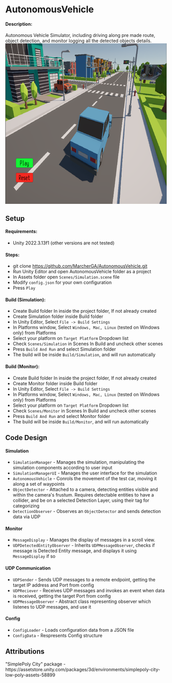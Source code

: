 <h1>AutonomousVehicle</h1>
<h4 dir="auto">Description:</h4>
Autonomous Vehicle Simulator, including driving along pre made route, object detection, and monitor logging all the detected objects details.
<img alt="thumbnail" src="https://github.com/MarcherGA/AutonomousVehicle/blob/main/Assets/thumbnail.png?raw=true" height="500" >

<h2>Setup</h2>
<h4 dir="auto">Requirements:</h4>
<ul dir="auto">
<li>Unity 2022.3.13f1 (other versions are not tested)</li>
</ul>

<h4 dir="auto">Steps:</h4>
<ul dir="auto">
<li>git clone <a href="https://github.com/mofr/Diablerie.git">https://github.com/MarcherGA/AutonomousVehicle.git</a></li>
<li>Run Unity Editor and open AutonomousVehicle folder as a project</li>
<li>In Assets folder open <code>Scenes/Simulation.scene</code> file</li>
<li>Modify <code>config.json</code> for your own configuration</li>
<li>Press <code>Play</code></li>
</ul>

<h4 dir="auto">Build (Simulation):</h4>
<ul dir="auto">
<li>Create Build folder In inside the project folder, If not already created</li>
<li>Create Simulation folder inside Build folder</li>
<li>In Unity Editor, Select <code>File -> Build Settings</code></li>
<li>In Platforms window, Select <code>Windows, Mac, Linux</code> (tested on Windows only) from Platforms</li>
<li>Select your platform on <code>Target Platform</code> Dropdown list</li>
<li>Check <code>Scenes/Simulation</code> in Scenes In Build and uncheck other scenes</li>
<li>Press <code>Build And Run</code> and select Simulation folder</li>
<li>The build will be inside <code>Build/Simulation</code>, and will run automatically</li>
</ul>

<h4 dir="auto">Build (Monitor):</h4>
<ul dir="auto">
<li>Create Build folder In inside the project folder, If not already created</li>
<li>Create Monitor folder inside Build folder</li>
<li>In Unity Editor, Select <code>File -> Build Settings</code></li>
<li>In Platforms window, Select <code>Windows, Mac, Linux</code> (tested on Windows only) from Platforms</li>
<li>Select your platform on <code>Target Platform</code> Dropdown list</li>
<li>Check <code>Scenes/Monitor</code> in Scenes In Build and uncheck other scenes</li>
<li>Press <code>Build And Run</code> and select Monitor folder</li>
<li>The build will be inside <code>Build/Monitor</code>, and will run automatically</li>
</ul>

<h2>Code Design</h2>
<h4>Simulation</h4>
<ul dir="auto">
<li><code>SimulationManager</code> - Manages the simulation, manipulating the simulation components according to user input</li>
<li><code>SimulationManagerUI</code> - Manages the user interface for the simulation</li>
<li><code>AutonomousVehicle</code> - Conrols the movement of the test car, moving it along a set of waypoints</li>
<li><code>ObjectDetector</code> - Attached to a camera, detecting entities visible and within the camera's frustum. Requires detectable entities to have a collider, and be on a selected Detection Layer, using their tag for categorizing</li>
<li><code>DetectionObserver</code> - Observes an <code>ObjectDetector</code> and sends detection data via UDP</li>
</ul>
<h4>Monitor</h4>
<ul dir="auto">
<li><code>MessageDisplay</code> - Manages the display of messages in a scroll view.</li>
<li><code>UDPDetectedEntityObserver</code> - Inherits <code>UDPMessageObserver</code>, checks if message is Detected Entity message, and displays it using <code>MessageDisplay</code> if so</li>
</ul>
<h4>UDP Communication</h4>
<ul dir="auto">
<li><code>UDPSender</code> - Sends UDP messages to a remote endpoint, getting the target IP address and Port from config</li>
<li><code>UDPReciever</code> - Receives UDP messages and invokes an event when data is received, getting the target Port from config</li>
<li><code>UDPMessageObserver</code> - Abstract class representing observer which listenes to UDP messages, and use it</li>
  
</ul>
<h4>Config</h4>
<ul dir="auto">
<li><code>ConfigLoader</code> - Loads configuration data from a JSON file</li>
<li><code>ConfigData</code> - Respresents Config structure</li>
</ul>


<h2>Attributions</h2>
<p>"SimplePoly City" package - https://assetstore.unity.com/packages/3d/environments/simplepoly-city-low-poly-assets-58899</p>
